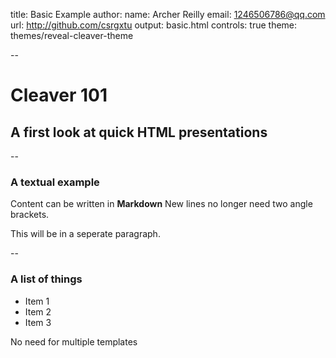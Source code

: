 title: Basic Example
author:
  name: Archer Reilly
  email: 1246506786@qq.com
  url: http://github.com/csrgxtu
output: basic.html
controls: true
theme: themes/reveal-cleaver-theme

--
# Cleaver 101
## A first look at quick HTML presentations

--
### A textual example
Content can be written in **Markdown** New lines no longer need two angle brackets.

This will be in a seperate paragraph.

--
### A list of things
* Item 1
* Item 2
* Item 3

No need for multiple templates
